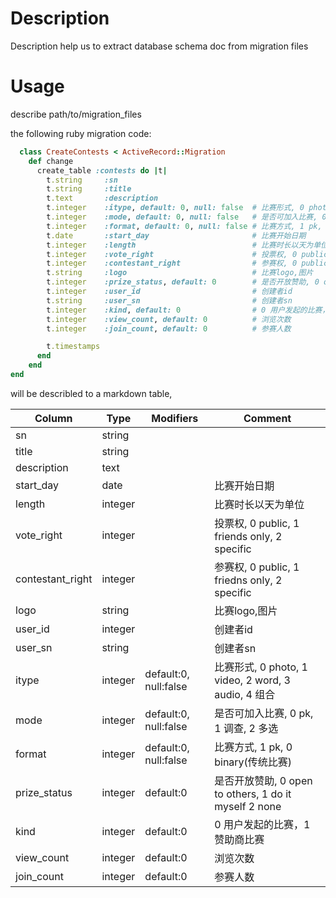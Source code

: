 Description
==========

Description help us to extract database schema doc from migration files


Usage
==========

describe path/to/migration_files

the following ruby migration code:

```ruby
  class CreateContests < ActiveRecord::Migration
	def change
	  create_table :contests do |t|
		t.string     :sn
		t.string     :title
		t.text       :description
		t.integer    :itype, default: 0, null: false  # 比赛形式, 0 photo, 1 video, 2 word, 3 audio, 4 组合
		t.integer    :mode, default: 0, null: false   # 是否可加入比赛, 0 pk, 1 调查, 2 多选
		t.integer    :format, default: 0, null: false # 比赛方式, 1 pk, 0 binary(传统比赛)
		t.date       :start_day                       # 比赛开始日期
		t.integer    :length                          # 比赛时长以天为单位
		t.integer    :vote_right                      # 投票权, 0 public, 1 friends only, 2 specific
		t.integer    :contestant_right                # 参赛权, 0 public, 1 friedns only, 2 specific
		t.string     :logo                            # 比赛logo,图片
		t.integer    :prize_status, default: 0        # 是否开放赞助, 0 open to others, 1 do it myself 2 none
		t.integer    :user_id                         # 创建者id
		t.string     :user_sn                         # 创建者sn
		t.integer    :kind, default: 0                # 0 用户发起的比赛，1 赞助商比赛
		t.integer    :view_count, default: 0          # 浏览次数
		t.integer    :join_count, default: 0          # 参赛人数

		t.timestamps
	  end
	end
end

```

will be describled to a markdown table,

Column           | Type    | Modifiers             | Comment                                        
---------------- | ------- | --------------------- | -----------------------------------------------
sn               | string  |                       |                                                
title            | string  |                       |                                                
description      | text    |                       |                                                
start_day        | date    |                       | 比赛开始日期                                         
length           | integer |                       | 比赛时长以天为单位                                      
vote_right       | integer |                       | 投票权, 0 public, 1 friends only, 2 specific      
contestant_right | integer |                       | 参赛权, 0 public, 1 friedns only, 2 specific      
logo             | string  |                       | 比赛logo,图片                                      
user_id          | integer |                       | 创建者id                                          
user_sn          | string  |                       | 创建者sn                                          
itype            | integer | default:0, null:false | 比赛形式, 0 photo, 1 video, 2 word, 3 audio, 4 组合  
mode             | integer | default:0, null:false | 是否可加入比赛, 0 pk, 1 调查, 2 多选                      
format           | integer | default:0, null:false | 比赛方式, 1 pk, 0 binary(传统比赛)                     
prize_status     | integer | default:0             | 是否开放赞助, 0 open to others, 1 do it myself 2 none
kind             | integer | default:0             | 0 用户发起的比赛，1 赞助商比赛                              
view_count       | integer | default:0             | 浏览次数                                           
join_count       | integer | default:0             | 参赛人数                                           

